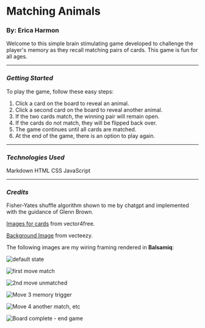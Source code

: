 # Matching Animals
### By: Erica Harmon
Welcome to this simple brain stimulating game developed to challenge the player's memory as they recall matching pairs of cards. This game is fun for all ages.
***
### **_Getting Started_**
To play the game, follow these easy steps:
1. Click a card on the board to reveal an animal.
2. Click a second card on the board to reveal another animal.
3. If the two cards match, the winning pair will remain open.
4. If the cards do not match, they will be flipped back over.
5. The game continues until all cards are matched. 
6. At the end of the game, there is an option to play again.
***
### **_Technologies Used_**
Markdown
HTML
CSS
JavaScript
***
### **_Credits_**
Fisher-Yates shuffle algorithm shown to me by chatgpt and implemented with the guidance of Glenn Brown.

[Images for cards](https://www.vector4free.com/) from vector4free.

[Background Image](https://www.vecteezy.com/) from vecteezy.

The following images are my wiring framing rendered in **Balsamiq**:

![default state](https://github.com/harmonica23/matching_animals/assets/150699243/1c93c526-f725-4d74-8b10-34b703454cf8)

![first move match](https://github.com/harmonica23/matching_animals/assets/150699243/bd297439-b02d-4dd1-ad52-3384ec8678c9)

![2nd move unmatched](https://github.com/harmonica23/matching_animals/assets/150699243/ca66decc-dbc1-486c-b50c-999fc18d4252)

![Move 3 memory trigger](https://github.com/harmonica23/matching_animals/assets/150699243/750796b5-c9c8-4b54-8f5d-c7f8f77b7e3a)

![Move 4 another match, etc](https://github.com/harmonica23/matching_animals/assets/150699243/b319bb89-e3f8-4cee-a7de-2a9e3f71dfed)

![Board complete - end game](https://github.com/harmonica23/matching_animals/assets/150699243/f777381a-3e15-455b-86b1-b780a17767db)

